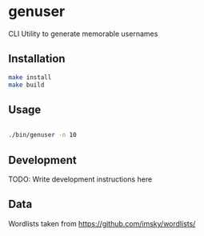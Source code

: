 # genuser

CLI Utility to generate memorable usernames

## Installation

```bash
make install
make build
```

## Usage

```bash

./bin/genuser -n 10

```

## Development

TODO: Write development instructions here

## Data
Wordlists taken from https://github.com/imsky/wordlists/


